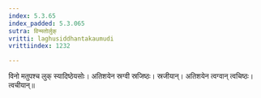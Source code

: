 ```yaml
---
index: 5.3.65
index_padded: 5.3.065
sutra: विन्मतोर्लुक्
vritti: laghusiddhantakaumudi
vrittiindex: 1232

---
```

विनो मतुपश्च लुक् स्यादिष्ठेयसोः। अतिशयेन स्रग्वी स्रजिष्ठः। स्रजीयान्। अतिशयेन त्वग्वान् त्वचिष्ठः। त्वचीयान्॥